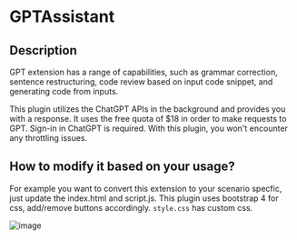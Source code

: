 # GPTAssistant

## Description
GPT extension has a range of capabilities, such as grammar correction, sentence restructuring, code review based on input code snippet, and generating code from inputs.

This plugin utilizes the ChatGPT APIs in the background and provides you with a response. It uses the free quota of $18 in order to make requests to GPT. Sign-in in ChatGPT is required. With this plugin, you won't encounter any throttling issues.

## How to modify it based on your usage? 

For example you want to convert this extension to your scenario specfic, just update the index.html and script.js. This plugin uses bootstrap 4 for css, add/remove buttons accordingly. `style.css` has custom css.


![image](https://user-images.githubusercontent.com/10302110/218367909-bfc09414-bf52-41d0-949f-9c0884e9622d.png)

